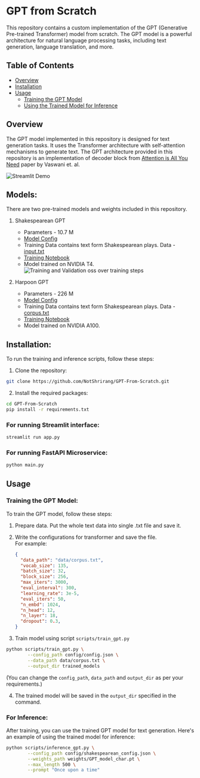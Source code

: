 # GPT from Scratch

This repository contains a custom implementation of the GPT (Generative Pre-trained Transformer) model from scratch. The GPT model is a powerful architecture for natural language processing tasks, including text generation, language translation, and more.

## Table of Contents

- [Overview](#overview)
- [Installation](#installation)
- [Usage](#usage)
  - [Training the GPT Model](#training-the-gpt-model)
  - [Using the Trained Model for Inference](#for-inference)

## Overview

The GPT model implemented in this repository is designed for text generation tasks. It uses the Transformer architecture with self-attention mechanisms to generate text. The GPT architecture provided in this repository is an implementation of decoder block from [Attention is All You Need](https://arxiv.org/abs/1706.03762) paper by Vaswani et. al.

![Streamlit Demo](https://github.com/NotShrirang/GPT-From-Scratch/assets/85283622/fa888670-2c44-4f97-a07d-c58473d847d0)

## Models:

There are two pre-trained models and weights included in this repository.

1. Shakespearean GPT
   - Parameters - 10.7 M
   - [Model Config](https://github.com/NotShrirang/GPT-From-Scratch/blob/main/config/shakespearean_config.json)
   - Training Data contains text form Shakespearean plays. Data - [input.txt](https://github.com/NotShrirang/GPT-From-Scratch/blob/main/data/input.txt)
   - [Training Notebook](https://github.com/NotShrirang/GPT-From-Scratch/blob/main/notebooks/GPT_From_Scratch_CharEmbeddings.ipynb)
   - Model trained on NVIDIA T4.
     <br> ![Training and Validation oss over training steps](https://github.com/NotShrirang/GPT-From-Scratch/assets/85283622/133c5064-db26-4b3b-b5f6-95c040a7ff66)

2. Harpoon GPT
   - Parameters - 226 M
   - [Model Config](https://github.com/NotShrirang/GPT-From-Scratch/blob/main/config/config.json)
   - Training Data contains text form Shakespearean plays. Data - [corpus.txt](https://github.com/NotShrirang/GPT-From-Scratch/blob/main/data/corpus.txt)
   - [Training Notebook](https://github.com/NotShrirang/GPT-From-Scratch/blob/main/notebooks/GPT_From_Scratch_with_1024_char_embd.ipynb)
   - Model trained on NVIDIA A100.

## Installation:

To run the training and inference scripts, follow these steps:

1. Clone the repository:

```sh
git clone https://github.com/NotShrirang/GPT-From-Scratch.git
```

2. Install the required packages:

```sh
cd GPT-From-Scratch
pip install -r requirements.txt
```

### For running Streamlit interface:

```sh
streamlit run app.py
```

### For running FastAPI Microservice:
```sh
python main.py
```

## Usage

### Training the GPT Model:

To train the GPT model, follow these steps:

1. Prepare data. Put the whole text data into single .txt file and save it.
2. Write the configurations for transformer and save the file. 
<br>For example: 
    ```json
    {
      "data_path": "data/corpus.txt",
      "vocab_size": 135,
      "batch_size": 32,
      "block_size": 256,
      "max_iters": 3000,
      "eval_interval": 300,
      "learning_rate": 3e-5,
      "eval_iters": 50,
      "n_embd": 1024,
      "n_head": 12,
      "n_layer": 18,
      "dropout": 0.3,
    }
    ```

3. Train model using script `scripts/train_gpt.py`
```bash
python scripts/train_gpt.py \
        --config_path config/config.json \
        --data_path data/corpus.txt \
        --output_dir trained_models
```
(You can change the `config_path`, `data_path` and `output_dir` as per your requirements.)

4. The trained model will be saved in the `output_dir` specified in the command.

### For Inference:

After training, you can use the trained GPT model for text generation. Here's an example of using the trained model for inference:

```bash
python scripts/inference_gpt.py \
        --config_path config/shakespearean_config.json \
        --weights_path weights/GPT_model_char.pt \
        --max_length 500 \
        --prompt "Once upon a time"
```
